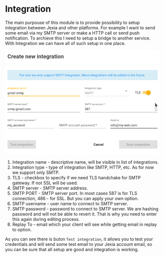# Integration
The main purpouse of this module is to provide possibility to setup integration between Jexia and other platforms. 
For example I want to send some email via my SMTP server or make a HTTP call or send push notification. To archieve this I need to setup a bridge to another service. With Integration we can have all of such setup in one place. 

![Integration setup](./integration.png)

1. Integration name - descriptive name, will be visible in list of integrations.
2. Integration type - type of integration like SMTP, HTTP, etc. As for now we support only SMTP.
3. TLS - checkbox to specify if we need TLS handchake for SMTP gateway. If not SSL will be used.
4. SMTP server - SMTP server address.
5. SMTP PORT - SMTP server port. In most cases 587 is for TLS connection, 486 - for SSL. But you can apply your own option.
6. SMTP username - user name to connect to SMTP server.
7. SMTP password - password to connect to SMTP server. We are hashing password and will not be able to revert it. That is why you need to enter this again during editing process. 
8. Replay To - email which your client will see while getting email in replay to option.

As you can see there is buton `Test integration`, it allows you to test your credentials and will send some test email to your Jexia account email, so you can be sure that all setup are good and integration is working.


